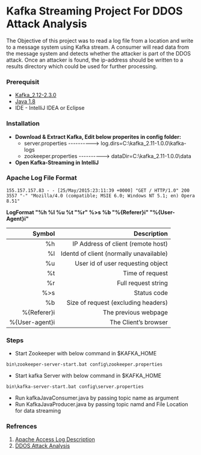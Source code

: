 # Kafka Streaming Project For DDOS Attack Analysis
The Objective of this project was to read a log file from a location and write to a message system using Kafka stream. A consumer will read data from the message system and detects whether the attacker is part of the DDOS attack. Once an attacker is found, the ip-address should be written to a results directory which could be used for further processing.

### Prerequisit
* [Kafka_2.12-2.3.0][kdownload]
* [Java 1.8][jdownload]
* IDE - IntelliJ IDEA or Eclipse

### Installation
* **Download & Extract Kafka, Edit below properites in config folder:**
    * server.properties ----------> log.dirs=C:\kafka_2.11-1.0.0\kafka-logs
    * zookeeper.properties ----------> dataDir=C:\kafka_2.11-1.0.0\data
*  **Open Kafka-Streaming in IntelliJ**

### Apache Log File Format
```155.157.157.83 - - [25/May/2015:23:11:39 +0000] "GET / HTTP/1.0" 200 3557 "-" "Mozilla/4.0 (compatible; MSIE 6.0; Windows NT 5.1; en) Opera 8.51"```

**LogFormat "%h %l %u %t "%r" %>s %b "%{Referer}i" "%{User-Agent}i"**

|Symbol|Description|
|------:|-----------:|
|%h|IP Address of client (remote host)|
|%l|Identd of client (normally unavailable)|
|%u|User id of user requesting object|
|%t|Time of request|
|%r|Full request string|
|%>s|Status code|
|%b|Size of request (excluding headers)|
|%{Referer}i|The previous webpage|
|%{User-agent}i|The Client’s browser|

### Steps
* Start Zookeeper with below command in $KAFKA_HOME
```ssh
bin\zookeeper-server-start.bat config\zookeeper.properties
```

* Start kafka Server with below command in $KAFKA_HOME
```ssh
bin\kafka-server-start.bat config\server.properties
```

* Run kafkaJavaConsumer.java by passing topic name as argument
* Run KafkaJavaProducer.java by passing topic namd and File Location for data streaming

### Refrences
1. [Apache Access Log Description][logDesc]
2. [DDOS Attack Analysis][ddosLink]

[kdownload]: <https://kafka.apache.org/downloads>
[jdownload]: <https://www.oracle.com/technetwork/java/javase/downloads/jdk8-downloads-2133151.html>
[logDesc]: <https://www.keycdn.com/support/apache-access-log>
[ddosLink]: <https://www.loggly.com/blog/how-to-detect-and-analyze-ddos-attacks-using-log-analysis/>
